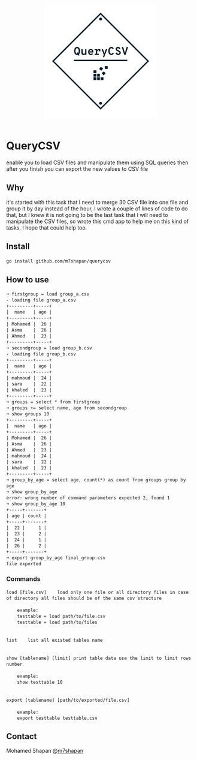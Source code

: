 <div align="center">
<img src="logo.png" width="300">
</div>
<br>

# QueryCSV
enable you to load CSV files and manipulate them using SQL queries then after you finish you can export the new values to CSV file

## Why
it's started with this task that I need to merge 30 CSV file into one file and group it by day instead of the hour, I wrote a couple of lines of code to do that, but I knew it is not going to be the last task that I will need to manipulate the CSV files, so wrote this cmd app to help me on this kind of tasks, I hope that could help too.


## Install
```bash
go install github.com/m7shapan/querycsv
```

## How to use

```
➜ firstgroup = load group_a.csv
- loading file group_a.csv
+---------+-----+
|  name   | age |
+---------+-----+
| Mohamed |  26 |
| Asma    |  26 |
| Ahmed   |  23 |
+---------+-----+
➜ secondgroup = load group_b.csv
- loading file group_b.csv
+---------+-----+
|  name   | age |
+---------+-----+
| mahmoud |  24 |
| sara    |  22 |
| khaled  |  23 |
+---------+-----+
➜ groups = select * from firstgroup
➜ groups += select name, age from secondgroup
➜ show groups 10
+---------+-----+
|  name   | age |
+---------+-----+
| Mohamed |  26 |
| Asma    |  26 |
| Ahmed   |  23 |
| mahmoud |  24 |
| sara    |  22 |
| khaled  |  23 |
+---------+-----+
➜ group_by_age = select age, count(*) as count from groups group by age
➜ show group_by_age
error: wrong number of command parameters expected 2, found 1
➜ show group_by_age 10
+-----+-------+
| age | count |
+-----+-------+
|  22 |     1 |
|  23 |     2 |
|  24 |     1 |
|  26 |     2 |
+-----+-------+
➜ export group_by_age final_group.csv
file exported
```

### Commands

```
load [file.csv]    load only one file or all directory files in case of directory all files should be of the same csv structure

    example:
    testtable = load path/to/file.csv
    testtable = load path/to/files


list    list all existed tables name


show [tablename] [limit] print table data use the limit to limit rows number 

    example:
    show testtable 10


export [tablename] [path/to/exported/file.csv]

    example:
    export testtable testtable.csv

```

## Contact
Mohamed Shapan [@m7shapan](https://twitter.com/M7Shapan)
